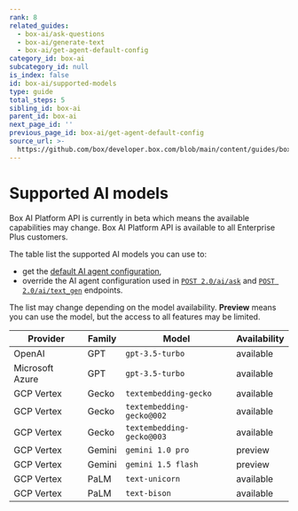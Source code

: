 ```yaml
---
rank: 8
related_guides:
  - box-ai/ask-questions
  - box-ai/generate-text
  - box-ai/get-agent-default-config
category_id: box-ai
subcategory_id: null
is_index: false
id: box-ai/supported-models
type: guide
total_steps: 5
sibling_id: box-ai
parent_id: box-ai
next_page_id: ''
previous_page_id: box-ai/get-agent-default-config
source_url: >-
  https://github.com/box/developer.box.com/blob/main/content/guides/box-ai/supported-models.md
---
```

# Supported AI models

<Message type="notice">

Box AI Platform API is currently in beta which means the
available capabilities may change.
Box AI Platform API is available to all Enterprise Plus customers.

</Message>

The table list the supported AI models you can use to:

* get the [default AI agent configuration][agent],
* override the AI agent configuration used in [`POST 2.0/ai/ask`][ask] and [`POST 2.0/ai/text_gen`][text-gen] endpoints.

<Message type='notice'>

The list may change depending on the model availability.
**Preview** means you can use the model, but the access to all features
may be limited.

</Message>

|Provider | Family | Model | Availability|
|---------------| -------|-------| ------------|
|OpenAI         | GPT| `gpt-3.5-turbo`          | available|
|Microsoft Azure| GPT| `gpt-3.5-turbo`          | available|
|GCP Vertex| Gecko   | `textembedding-gecko`    | available|
|GCP Vertex |Gecko| `textembedding-gecko@002`| available|
|GCP Vertex|Gecko| `textembedding-gecko@003`| available|
|GCP Vertex| Gemini  | `gemini 1.0 pro` | preview|
|GCP Vertex|Gemini|`gemini 1.5 flash`| preview|
|GCP Vertex|PaLM| `text-unicorn`| available|
|GCP Vertex |PaLM|`text-bison`| available|

[ask]: e://post_ai_ask
[text-gen]: e://post_ai_text_gen
[agent]: e://get_ai_agent_default